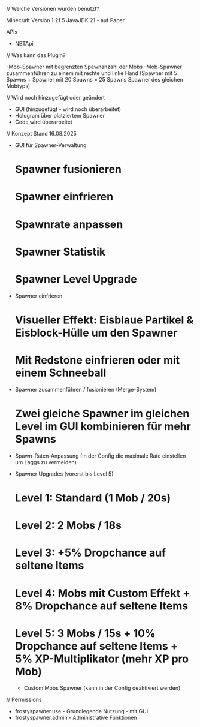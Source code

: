// Welche Versionen wurden benutzt?

Minecraft Version 1.21.5
JavaJDK 21 - auf Paper

APIs
- NBTApi

  
// Was kann das Plugin?

-Mob-Spawner mit begrenzten Spawnanzahl der Mobs
-Mob-Spawner zusammenführen zu einem mit rechte und linke Hand (Spawner mit 5 Spawns + Spawner mit 20 Spawns = 25 Spawns Spawner des gleichen Mobtyps)

// Wird noch hinzugefügt oder geändert
- GUI (hinzugefügt - wird noch überarbeitet)
- Hologram über platziertem Spawner
- Code wird überarbeitet

// Konzept Stand 16.08.2025
- GUI für Spawner-Verwaltung
  # Spawner fusionieren
  # Spawner einfrieren
  # Spawnrate anpassen
  # Spawner Statistik
  # Spawner Level Upgrade
  
- Spawner einfrieren
  # Visueller Effekt: Eisblaue Partikel & Eisblock-Hülle um den Spawner
  # Mit Redstone einfrieren oder mit einem Schneeball
  
- Spawner zusammenführen / fusionieren (Merge-System)
  # Zwei gleiche Spawner im gleichen Level im GUI kombinieren für mehr Spawns
  
- Spawn-Raten-Anpassung (In der Config die maximale Rate einstellen um Laggs zu vermeiden)

- Spawner Upgrades (vorerst bis Level 5)
  # Level 1: Standard (1 Mob / 20s)
  # Level 2: 2 Mobs / 18s
  # Level 3: +5% Dropchance auf seltene Items
  # Level 4: Mobs mit Custom Effekt + 8% Dropchance auf seltene Items
  # Level 5: 3 Mobs / 15s + 10% Dropchance auf seltene Items + 5% XP-Multiplikator (mehr XP pro Mob)

  - Custom Mobs Spawner (kann in der Config deaktiviert werden)

// Permissions 
  - frostyspawner.use - Grundlegende Nutzung - mit GUI
  - frostyspawner.admin - Administrative Funktionen
